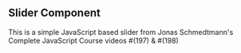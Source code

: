 ## Slider Component ##

This is a simple JavaScript based slider from Jonas Schmedtmann's Complete JavaScript Course videos #(197) & #(198)
